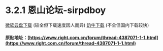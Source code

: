 # 3.2.1  恩山论坛-sirpdboy

[微软云盘下载](https://cccscls-my.sharepoint.com/:f:/g/personal/boss\_jldjld\_com/EhjL6diQINBGpl29oSu1hlkB6JLpvMoAr7rvvpkCLn2b4A?e=lkzeRY) (较全但下载速度因人而异)   [奶牛下载](https://bigdongdong.cowtransfer.com/s/16e84921bd714a) (不全但国内下载较快)

#### 原贴地址：[https://www.right.com.cn/forum/thread-4387071-1-1.html](https://www.right.com.cn/forum/thread-4387071-1-1.html)
